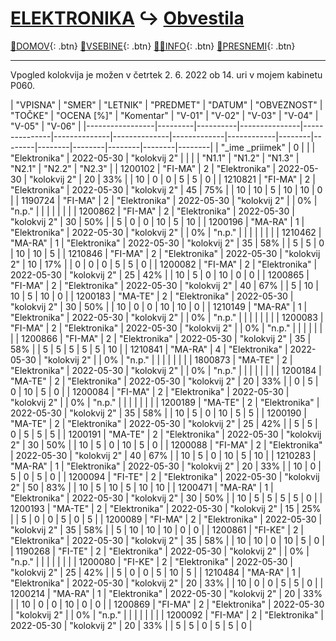 # [ELEKTRONIKA](../index.md) ↪ [Obvestila](./index.md)

[🏡DOMOV](../index.md){: .btn}
[📝VSEBINE](../Vsebine/index.md){: .btn}
[👨‍🎓INFO](../info.md){: .btn}
[💾PRESNEMI](../Presnemi/index.md){: .btn}

---

Vpogled kolokvija je možen v četrtek 2. 6. 2022 ob 14. uri v mojem kabinetu P060.

| "VPISNA"        | "SMER"  | "LETNIK" | "PREDMET"     | "DATUM"       | "OBVEZNOST"  | "TOČKE"      | "OCENA [%]" | "Komentar" | "V-01" | "V-02" | "V-03" | "V-04" | "V-05" | "V-06" |
|-----------------|---------|----------|---------------|---------------|--------------|--------------|-------------|------------|--------|--------|--------|--------|--------|--------|--------|
| "_ime _priimek" | 0       |          |               | "Elektronika" | 2022-05-30   | "kolokvij 2" |             |            |        | "N1.1" | "N1.2" | "N1.3" | "N2.1" | "N2.2" | "N2.3" |
| 1200102         | "FI-MA" | 2        | "Elektronika" | 2022-05-30    | "kolokvij 2" | 20           | 33%         |            | 10     | 0      | 0      | 5      | 5      | 0      |
| 1210821         | "FI-MA" | 2        | "Elektronika" | 2022-05-30    | "kolokvij 2" | 45           | 75%         |            | 10     | 10     | 5      | 10     | 10     | 0      |
| 1190724         | "FI-MA" | 2        | "Elektronika" | 2022-05-30    | "kolokvij 2" |              | 0%          | "n.p."     |        |        |        |        |        |        |
| 1200862         | "FI-MA" | 2        | "Elektronika" | 2022-05-30    | "kolokvij 2" | 30           | 50%         |            | 5      | 0      | 0      | 10     | 5      | 10     |
| 1200196         | "MA-RA" | 1        | "Elektronika" | 2022-05-30    | "kolokvij 2" |              | 0%          | "n.p."     |        |        |        |        |        |        |
| 1210462         | "MA-RA" | 1        | "Elektronika" | 2022-05-30    | "kolokvij 2" | 35           | 58%         |            | 5      | 5      | 0      | 10     | 10     | 5      |
| 1210846         | "FI-MA" | 2        | "Elektronika" | 2022-05-30    | "kolokvij 2" | 10           | 17%         |            | 0      | 0      | 0      | 5      | 5      | 0      |
| 1200082         | "FI-MA" | 2        | "Elektronika" | 2022-05-30    | "kolokvij 2" | 25           | 42%         |            | 10     | 5      | 0      | 10     | 0      | 0      |
| 1200865         | "FI-MA" | 2        | "Elektronika" | 2022-05-30    | "kolokvij 2" | 40           | 67%         |            | 5      | 10     | 10     | 5      | 10     | 0      |
| 1200183         | "MA-TE" | 2        | "Elektronika" | 2022-05-30    | "kolokvij 2" | 30           | 50%         |            | 10     | 0      | 0      | 10     | 10     | 0      |
| 1210149         | "MA-RA" | 1        | "Elektronika" | 2022-05-30    | "kolokvij 2" |              | 0%          | "n.p."     |        |        |        |        |        |        |
| 1200083         | "FI-MA" | 2        | "Elektronika" | 2022-05-30    | "kolokvij 2" |              | 0%          | "n.p."     |        |        |        |        |        |        |
| 1200866         | "FI-MA" | 2        | "Elektronika" | 2022-05-30    | "kolokvij 2" | 35           | 58%         |            | 5      | 5      | 5      | 5      | 5      | 10     |
| 1210841         | "MA-RA" | 4        | "Elektronika" | 2022-05-30    | "kolokvij 2" |              | 0%          | "n.p."     |        |        |        |        |        |        |
| 1800873         | "MA-TE" | 2        | "Elektronika" | 2022-05-30    | "kolokvij 2" |              | 0%          | "n.p."     |        |        |        |        |        |        |
| 1200184         | "MA-TE" | 2        | "Elektronika" | 2022-05-30    | "kolokvij 2" | 20           | 33%         |            | 0      | 5      | 0      | 10     | 5      | 0      |
| 1200084         | "FI-MA" | 2        | "Elektronika" | 2022-05-30    | "kolokvij 2" |              | 0%          | "n.p."     |        |        |        |        |        |        |
| 1200189         | "MA-TE" | 2        | "Elektronika" | 2022-05-30    | "kolokvij 2" | 35           | 58%         |            | 10     | 5      | 0      | 10     | 5      | 5      |
| 1200190         | "MA-TE" | 2        | "Elektronika" | 2022-05-30    | "kolokvij 2" | 25           | 42%         |            | 5      | 5      | 0      | 5      | 5      | 5      |
| 1200191         | "MA-TE" | 2        | "Elektronika" | 2022-05-30    | "kolokvij 2" | 30           | 50%         |            | 10     | 5      | 0      | 10     | 5      | 0      |
| 1200088         | "FI-MA" | 2        | "Elektronika" | 2022-05-30    | "kolokvij 2" | 40           | 67%         |            | 10     | 5      | 0      | 10     | 5      | 10     |
| 1210283         | "MA-RA" | 1        | "Elektronika" | 2022-05-30    | "kolokvij 2" | 20           | 33%         |            | 10     | 0      | 5      | 0      | 5      | 0      |
| 1200094         | "FI-TE" | 2        | "Elektronika" | 2022-05-30    | "kolokvij 2" | 50           | 83%         |            | 10     | 5      | 10     | 5      | 10     | 10     |
| 1200471         | "MA-RA" | 1        | "Elektronika" | 2022-05-30    | "kolokvij 2" | 30           | 50%         |            | 10     | 5      | 5      | 5      | 5      | 0      |
| 1200193         | "MA-TE" | 2        | "Elektronika" | 2022-05-30    | "kolokvij 2" | 15           | 25%         |            | 5      | 0      | 0      | 5      | 0      | 5      |
| 1200089         | "FI-MA" | 2        | "Elektronika" | 2022-05-30    | "kolokvij 2" | 35           | 58%         |            | 5      | 10     | 10     | 10     | 0      | 0      |
| 1200861         | "FI-KE" | 2        | "Elektronika" | 2022-05-30    | "kolokvij 2" | 35           | 58%         |            | 10     | 10     | 0      | 10     | 5      | 0      |
| 1190268         | "FI-TE" | 2        | "Elektronika" | 2022-05-30    | "kolokvij 2" |              | 0%          | "n.p."     |        |        |        |        |        |        |
| 1200080         | "FI-KE" | 2        | "Elektronika" | 2022-05-30    | "kolokvij 2" | 25           | 42%         |            | 5      | 0      | 0      | 5      | 10     | 5      |
| 1210484         | "MA-RA" | 1        | "Elektronika" | 2022-05-30    | "kolokvij 2" | 20           | 33%         |            | 10     | 0      | 0      | 5      | 5      | 0      |
| 1200214         | "MA-RA" | 1        | "Elektronika" | 2022-05-30    | "kolokvij 2" | 20           | 33%         |            | 10     | 0      | 0      | 10     | 0      | 0      |
| 1200869         | "FI-MA" | 2        | "Elektronika" | 2022-05-30    | "kolokvij 2" |              | 0%          | "n.p."     |        |        |        |        |        |        |
| 1200092         | "FI-MA" | 2        | "Elektronika" | 2022-05-30    | "kolokvij 2" | 20           | 33%         |            | 5      | 5      | 0      | 5      | 5      | 0      |


